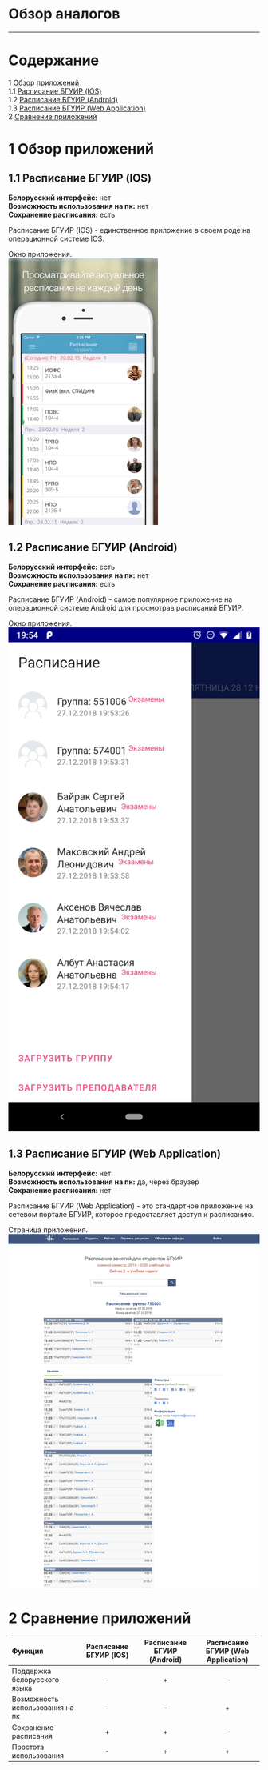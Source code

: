 # Обзор аналогов
---

# Содержание
1 [Обзор приложений](#application_overview) <br>
1.1 [Расписание БГУИР (IOS)](#IOS) <br>
1.2 [Расписание БГУИР (Android)](#android) <br>
1.3 [Расписание БГУИР (Web Application)](#web) <br>
2 [Сравнение приложений](#comparison_of_applications) <br>

<a name="Обзор приложений"/>

# 1 Обзор приложений

<a name="IOS"/>

## 1.1 Расписание БГУИР (IOS)
**Белорусский интерфейс:** нет <br>
**Возможность использования на пк:** нет <br>
**Сохранение расписания:** есть <br>

Расписание БГУИР (IOS) - единственное приложение в своем роде на операционной
системе IOS. <br>

Окно приложения.<br>
![Окно приложения](../images/analogues/расписание_БГУИР_(IOS).jpg)

<a name="android"/>

## 1.2 Расписание БГУИР (Android)
**Белорусский интерфейс:** есть <br>
**Возможность использования на пк:** нет <br>
**Сохранение расписания:** есть <br>

Расписание БГУИР (Android) - самое популярное приложение на операционной системе
Android для просмотрав расписаний БГУИР. <br>

Окно приложения. <br>
![Окно приложения](../images/analogues/Расписание_БГУИР_(андроид).jpg)

<a name="web"/>

## 1.3 Расписание БГУИР (Web Application)
**Белорусский интерфейс:** нет <br>
**Возможность использования на пк:** да, через браузер <br>
**Сохранение расписания:** нет <br>

Расписание БГУИР (Web Application) - это стандартное приложение на сетевом портале
БГУИР, которое предоставляет доступ к расписанию.

Страница приложения.
![Страница приложения](../images/analogues/расписание_БГУИР_(Web_Application).png)

<a name="comparison_of_application"/>

# 2 Сравнение приложений

| Функция | Расписание БГУИР (IOS) | Расписание БГУИР (Android) | Расписание БГУИР (Web Application) |
|:---|:---:|:---:|:---:|
| Поддержка белорусского языка | - | + | - |
| Возможность использования на пк | - | - | + |
| Сохранение расписания | + | + | - |
| Простота использования | - | + | + |
